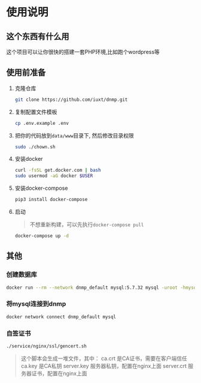 # 使用说明

## 这个东西有什么用

这个项目可以让你很快的搭建一套PHP环境,比如跑个wordpress等

## 使用前准备

1. 克隆仓库

    ```bash
    git clone https://github.com/iuxt/dnmp.git
    ```

1. 复制配置文件模板

    ```bash
    cp .env.example .env
    ```

1. 把你的代码放到`data/www`目录下, 然后修改目录权限

    ```bash
    sudo ./chown.sh
    ```

1. 安装docker

    ```bash
    curl -fsSL get.docker.com | bash
    sudo usermod -aG docker $USER
    ```

1. 安装docker-compose

    ```bash
    pip3 install docker-compose
    ```

1. 启动

    > 不想重新构建，可以先执行`docker-compose pull`

    ```bash
    docker-compose up -d
    ```

## 其他

### 创建数据库

```bash
docker run --rm --network dnmp_default mysql:5.7.32 mysql -uroot -hmysql -p123456 -e 'CREATE DATABASE `wordpress` CHARACTER SET 'utf8mb4' COLLATE 'utf8mb4_general_ci';'
```

### 将mysql连接到dnmp

```bash
docker network connect dnmp_default mysql
```

### 自签证书

```bash
./service/nginx/ssl/gencert.sh
```

> 这个脚本会生成一堆文件，其中：
> ca.crt      是CA证书，需要在客户端信任
> ca.key      是CA私钥
> server.key  服务器私钥，配置在nginx上面
> server.crt  服务器证书，配置在nginx上面
